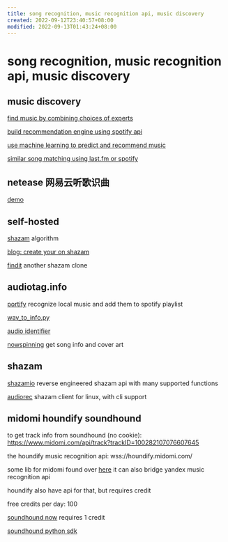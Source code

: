 ```yaml
---
title: song recognition, music recognition api, music discovery
created: 2022-09-12T23:40:57+08:00
modified: 2022-09-13T01:43:24+08:00
---
```


# song recognition, music recognition api, music discovery

## music discovery

[find music by combining choices of experts](https://github.com/shijithpk/music-discovery)

[build recommendation engine using spotify api](https://github.com/darkfire5900/Find-The-Beat)

[use machine learning to predict and recommend music](https://github.com/adidottxt/spotify-music-discovery)

[similar song matching using last.fm or spotify](https://github.com/schollz/playlistfromsong)

## netease 网易云听歌识曲

[demo](https://github.com/userZheng686/wyySongIdentify)

## self-hosted

[shazam](https://github.com/bmoquist/Shazam) algorithm

[blog: create your on shazam](https://ourcodeworld.com/articles/read/973/creating-your-own-shazam-identify-songs-with-python-through-audio-fingerprinting-in-ubuntu-18-04#:~:text=To%20start%20recognizing%2C%20simply%20run%20the%20python%20script,the%20algorithm%20will%20surely%20recognize%20the%20correct%20song.)

[findit](https://github.com/methi1999/Findit) another shazam clone

## audiotag.info

[portify](https://github.com/adbcode/portify) recognize local music and add them to spotify playlist

[wav_to_info.py](https://github.com/whuds/song-classifier/blob/7c6771312e45a0f72f966a77506317d5cc98212a/metadata/code/wav_to_info.py)

[audio identifier](https://github.com/jndrf/audioidentifier/tree/b110ff7ce25b1a2d758b1b9baac2d809ae928e4e)

[nowspinning](https://github.com/ChristopherCarignan/NowSpinning/blob/master/NowSpinning.py) get song info and cover art

## shazam

[shazamio](https://github.com/dotX12/ShazamIO) reverse engineered shazam api with many supported functions

[audiorec](https://github.com/marin-m/SongRec) shazam client for linux, with cli support

## midomi houndify soundhound

to get track info from soundhound (no cookie):
https://www.midomi.com/api/track?trackID=100282107076607645

the houndify music recognition api:
wss://houndify.midomi.com/

some lib for midomi found over [here](https://github.com/Azarattum/AmadeusCore/blob/3bbb39e4d92508f036dd7be68b66681013866cba/src/components/app/models/recognizers/midomi.recognizer.ts)
it can also bridge yandex music recognition api

houndify also have api for that, but requires credit

free credits per day: 100

[soundhound now](https://docs.houndify.com/reference/SoundHoundNowCommand#field_SingleTrackResult) requires 1 credit

[soundhound python sdk](https://pypi.org/project/Houndify)
